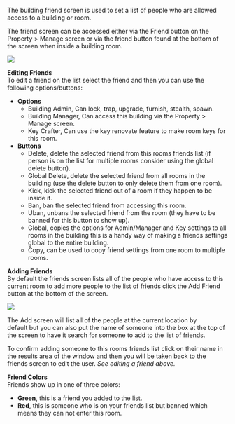 The building friend screen is used to set a list of people who are allowed access to a building or room.

The friend screen can be accessed either via the Friend button on the Property > Manage screen or via the friend button found at the bottom of the screen when inside a building room.

[![](https://lohcdn.com/images/t_buildingfriends.jpg)](https://lohcdn.com/images/buildingfriends.jpg)

**Editing Friends**  
To edit a friend on the list select the friend and then you can use the following options/buttons:

*   **Options**
    *   Building Admin, Can lock, trap, upgrade, furnish, stealth, spawn.
    *   Building Manager, Can access this building via the Property > Manage screen.
    *   Key Crafter, Can use the key renovate feature to make room keys for this room.
*   **Buttons**
    *   Delete, delete the selected friend from this rooms friends list (if person is on the list for multiple rooms consider using the global delete button).
    *   Global Delete, delete the selected friend from all rooms in the building (use the delete button to only delete them from one room). 
    *   Kick, kick the selected friend out of a room if they happen to be inside it.
    *   Ban, ban the selected friend from accessing this room.
    *   Uban, unbans the selected friend from the room (they have to be banned for this button to show up).
    *   Global, copies the options for Admin/Manager and Key settings to all rooms in the building this is a handy way of making a friends settings global to the entire building.
    *   Copy, can be used to copy friend settings from one room to multiple rooms.

**Adding Friends**  
By default the friends screen lists all of the people who have access to this current room to add more people to the list of friends click the Add Friend button at the bottom of the screen.

[![](https://lohcdn.com/images/t_buildingfriendsadd.jpg)](https://lohcdn.com/images/buildingfriendsadd.jpg)

The Add screen will list all of the people at the current location by default but you can also put the name of someone into the box at the top of the screen to have it search for someone to add to the list of friends.

To confirm adding someone to this rooms friends list click on their name in the results area of the window and then you will be taken back to the friends screen to edit the user. _See editing a friend above._

**Friend Colors**  
Friends show up in one of three colors:

*   **Green**, this is a friend you added to the list.
*   **Red**, this is someone who is on your friends list but banned which means they can not enter this room.